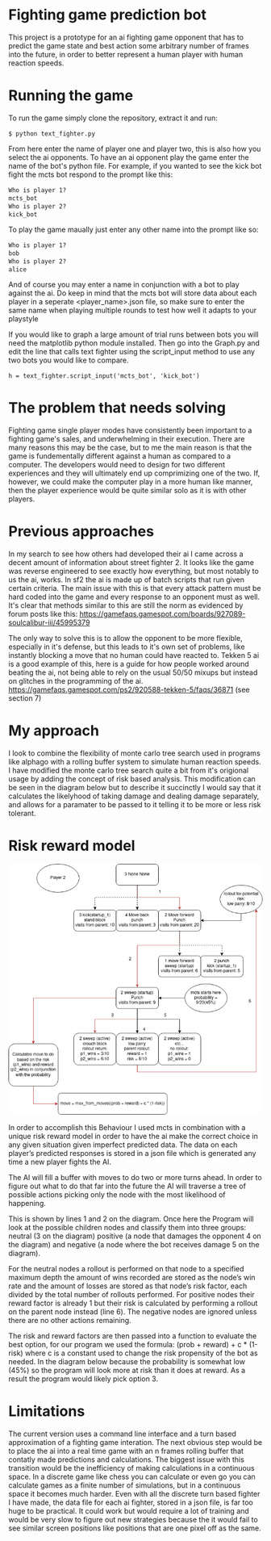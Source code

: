 # Fighting game prediction bot
This project is a prototype for an ai fighting game opponent that has to predict the game state and best action some arbitrary number of frames into the future, in order to better represent a human player with human reaction speeds.

# Running the game
To run the game simply clone the repository, extract it and run:
```
$ python text_fighter.py
```
From here enter the name of player one and player two, this is also how you select the ai opponents.
To have an ai opponent play the game enter the name of the bot's python file. For example, if you wanted to see the kick bot fight the mcts bot respond to the prompt like this:
```
Who is player 1?
mcts_bot
Who is player 2?
kick_bot
```
To play the game maually just enter any other name into the prompt like so:
```
Who is player 1?
bob
Who is player 2?
alice
```
And of course you may enter a name in conjunction with a bot to play against the ai. Do keep in mind that the mcts bot will store data about each player in a seperate <player_name>.json file, so make sure to enter the same name when playing multiple rounds to test how well it adapts to your playstyle

If you would like to graph a large amount of trial runs between bots you will need the matplotlib python module installed.
Then go into the Graph.py and edit the line that calls text fighter using the script_input method to use any two bots you would like to compare.
```
h = text_fighter.script_input('mcts_bot', 'kick_bot')
```

# The problem that needs solving
Fighting game single player modes have consistently been important to a fighting game's sales, and underwhelming in their execution. There are many reasons this may be the case, but to me the main reason is that the game is fundementally different against a human as compared to a computer. The developers would need to design for two different experiences and they will ultimately end up comprimizing one of the two. If, however, we could make the computer play in a more human like manner, then the player experience would be quite similar solo as it is with other players. 

# Previous approaches
In my search to see how others had developed their ai I came across a decent amount of information about street fighter 2. It looks like the game was reverse engineered to see exactly how everything, but most notably to us the ai, works. In sf2 the ai is made up of batch scripts that run given certain criteria. The main issue with this is that every attack pattern must be hard coded into the game and every response to an opponent must as well. It's clear that methods similar to this are still the norm as evidenced by forum posts like this: https://gamefaqs.gamespot.com/boards/927089-soulcalibur-iii/45995379

The only way to solve this is to allow the opponent to be more flexible, especially in it's defense, but this leads to it's own set of problems, like instantly blocking a move that no human could have reacted to. Tekken 5 ai is a good example of this, here is a guide for how people worked around beating the ai, not being able to rely on the usual 50/50 mixups but instead on glitches in the programming of the ai. https://gamefaqs.gamespot.com/ps2/920588-tekken-5/faqs/36871 (see section 7)

# My approach
I look to combine the flexibility of monte carlo tree search used in programs like alphago with a rolling buffer system to simulate human reaction speeds. I have modified the monte carlo tree search quite a bit from it's origional usage by adding the concept of risk based analysis. This modification can be seen in the diagram below but to describe it succinctly I would say that it calculates the likelyhood of taking damage and dealing damage separately, and allows for a paramater to be passed to it telling it to be more or less risk tolerant.

# Risk reward model
![diagram](https://raw.githubusercontent.com/metalgaiden/FG_Prediction_Bot/master/FG_Bot_Diagram.png)

In order to accomplish this Behaviour I used mcts in combination with a unique risk reward model in order to have the ai make the correct choice in any given situation given imperfect predicted data. The data on each player’s predicted responses is stored in a json file which is generated any time a new player fights the AI.  

The AI will fill a buffer with moves to do two or more turns ahead. In order to figure out what to do that far into the future the AI will traverse a tree of possible actions picking only the node with the most likelihood of happening. 

This is shown by lines 1 and 2 on the diagram. Once here the Program will look at the possible children nodes and classify them into three groups: neutral (3 on the diagram) positive (a node that damages the opponent 4 on the diagram) and negative (a node where the bot receives damage 5 on the diagram). 

For the neutral nodes a rollout is performed on that node to a specified maximum depth the amount of wins recorded are stored as the node’s win rate and the amount of losses are stored as that node’s risk factor, each divided by the total number of rollouts performed. For positive nodes their reward factor is already 1 but their risk is calculated by performing a rollout on the parent node instead (line 6). The negative nodes are ignored unless there are no other actions remaining. 

The risk and reward factors are then passed into a function to evaluate the best option, for our program we used the formula: (prob + reward) + c * (1-risk) where c is a constant used to change the risk propensity of the bot as needed. In the diagram below because the probability is somewhat low (45%) so the program will look more at risk than it does at reward. As a result the program would likely pick option 3.

# Limitations
The current version uses a command line interface and a turn based approximation of a fighting game interation. The next obvious step would be to place the ai into a real time game with an n frames rolling buffer that contatly made predictions and calculations. The biggest issue with this transition would be the inefficiency of making calculations in a continuous space. In a discrete game like chess you can calculate or even go you can calculate games as a finite number of simulations, but in a continuous space it becomes much harder. Even with all the discrete turn based fighter I have made, the data file for each ai fighter, stored in a json file, is far too huge to be practical. It could work but would require a lot of training and would be very slow to figure out new strategies because the it would fail to see similar screen positions like positions that are one pixel off as the same. 
